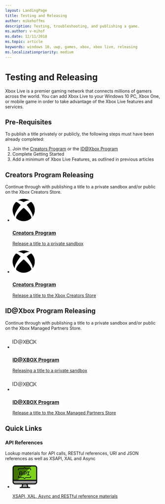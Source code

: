 ```yaml
---
layout: LandingPage
title: Testing and Releasing
author: mikehoffms
description: Testing, troubleshooting, and publishing a game.
ms.author: v-mihof
ms.date: 12/11/2018
ms.topic: article
keywords: windows 10, uwp, games, xbox, xbox live, releasing
ms.localizationpriority: medium
---
```


<h1>Testing and Releasing</h1>

<p>Xbox Live is a premier gaming network that connects millions of gamers across the world. You can add Xbox Live to your Windows 10 PC, Xbox One, or mobile game in order to take advantage of the Xbox Live features and services.</p>

<h2>Pre-Requisites</h2>

<p>To publish a title privately or publicly, the following steps must have been already completed:</p>

<ol>
    <li>Join the <a href="https://www.xbox.com/en-US/developers/creators-program?xr=footnav">Creators Program</a> or the <a href="https://www.xbox.com/en-US/developers/id">ID@Xbox Program</a></li>
    <li>Complete Getting Started</li>
    <li>Add a minimum of Xbox Live Features, as outlined in previous articles</li>
</ol>

<h2>Creators Program Releasing</h2>

<p>Continue through with publishing a title to a private sandbox and/or public on the Xbox Creators Store.</p>

<ul class="cardsY panelContent cols cols2">
    <li>
        <a href="/gaming/xbox-live/get-started-with-creators/create-and-test-a-new-creators-title">
            <div class="cardSize">
                <div class="cardPadding">
                    <div class="card">
                        <div class="cardImageOuter">
                            <div class="cardImage">
                                <img src="../images/getting_started/xboxicon1.svg" alt="Xbox Icon" />
                            </div>
                        </div>
                        <div class="cardText">
                            <h3>Creators Program</h3>
                            <p>Release a title to a private sandbox</p>
                        </div>
                    </div>
                </div>
            </div>
        </a>
    </li>
    <li>
        <a href="https://docs.microsoft.com/en-us/legal/windows/agreements/store-policies">
            <div class="cardSize">
                <div class="cardPadding">
                    <div class="card">
                        <div class="cardImageOuter">
                            <div class="cardImage">
                                <img src="../images/getting_started/xboxicon1.svg" alt="Xbox Icon" />
                            </div>
                        </div>
                        <div class="cardText">
                            <h3>Creators Program</h3>
                            <p>Release a title to the Xbox Creators Store</p>
                        </div>
                    </div>
                </div>
            </div>
        </a>
    </li>
</ul>

<h2>ID@Xbox Program Releasing</h2>

<p>Continue through with publishing a title to a private sandbox and/or public on the Xbox Managed Partners Store.</p>

<ul class="cardsY panelContent cols cols2">
    <li>
        <a href="/gaming/xbox-live/get-started-with-partner/get-started-with-xbox-live-partner">
            <div class="cardSize">
                <div class="cardPadding">
                    <div class="card">
                        <div class="cardImageOuter">
                            <div class="cardImage">
                                <img src="../images/getting_started/ID@XBOXicon.svg" alt="ID@XBOX Program" />
                            </div>
                        </div>
                        <div class="cardText">
                            <h3>ID@XBOX Program</h3>
                            <p>Releasing a title to a private sandbox</p>
                        </div>
                    </div>
                </div>
            </div>
        </a>
    </li>
    <li>
        <a href="https://docs.microsoft.com/en-us/windows/uwp/publish/">
            <div class="cardSize">
                <div class="cardPadding">
                    <div class="card">
                        <div class="cardImageOuter">
                            <div class="cardImage">
                                <img src="../images/getting_started/ID@XBOXicon.svg" alt="ID@XBOX Program" />
                            </div>
                        </div>
                        <div class="cardText">
                            <h3>ID@XBOX Program</h3>
                            <p>Release a title to the Xbox Managed Partners Store</p>
                        </div>
                    </div>
                </div>
            </div>
        </a>
    </li>
</ul>

<h2>Quick Links</h2>

<h3>API References</h3>

<p>Lookup materials for API calls, RESTful references, URI and JSON references as well as XSAPI, XAL and Async</p>

<ul class="cardsY panelContent cols cols2">
    <li>
        <a href="/gaming/xbox-live/api-reference">
            <div class="cardSize">
                <div class="cardPadding">
                    <div class="card">
                        <div class="cardImageOuter">
                            <div class="cardImage">
                                <img src="../images/getting_started/apidesktop.svg" alt="API Icon" />
                            </div>
                        </div>
                        <div class="cardText">
                            <p>XSAPI, XAL, Async and RESTful reference materials</p>
                        </div>
                    </div>
                </div>
            </div>
        </a>
    </li>
</ul>
